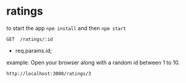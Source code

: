 # ratings

to start the app ```npm install``` and then ```npm start```

```GET  /ratings/:id``` 

 * req.params.id;
 
 example: 
 Open your browser along with a random id between 1 to 10.
 
 ```http://localhost:3000/ratings/3```
